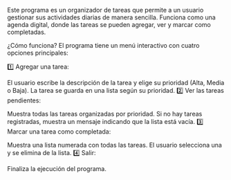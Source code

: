  Este programa es un organizador de tareas que permite a un usuario gestionar sus actividades diarias de manera sencilla. Funciona como una agenda digital, donde las tareas se pueden agregar, ver y marcar como completadas.

¿Cómo funciona?
El programa tiene un menú interactivo con cuatro opciones principales:

1️⃣ Agregar una tarea:

El usuario escribe la descripción de la tarea y elige su prioridad (Alta, Media o Baja).
La tarea se guarda en una lista según su prioridad.
2️⃣ Ver las tareas pendientes:

Muestra todas las tareas organizadas por prioridad.
Si no hay tareas registradas, muestra un mensaje indicando que la lista está vacía.
3️⃣ Marcar una tarea como completada:

Muestra una lista numerada con todas las tareas.
El usuario selecciona una y se elimina de la lista.
4️⃣ Salir:

Finaliza la ejecución del programa.
